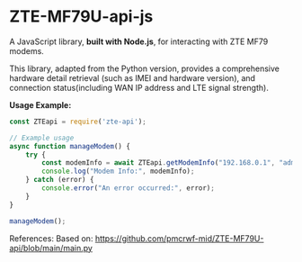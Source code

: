 # ZTE-MF79U-api-js

A JavaScript library, **built with Node.js**, for interacting with ZTE MF79 modems.

This library, adapted from the Python version, provides a comprehensive hardware detail retrieval (such as IMEI and hardware version), and connection status(including WAN IP address and LTE signal strength).


**Usage Example:**
```javascript
const ZTEapi = require('zte-api');

// Example usage
async function manageModem() {
    try {
        const modemInfo = await ZTEapi.getModemInfo("192.168.0.1", "admin");
        console.log("Modem Info:", modemInfo);
    } catch (error) {
        console.error("An error occurred:", error);
    }
}

manageModem();
```
References:
Based on: https://github.com/pmcrwf-mid/ZTE-MF79U-api/blob/main/main.py
